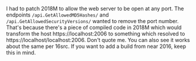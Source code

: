 I had to patch 2018M to allow the web server to be open at any port.
The endpoints `/api.GetAllowedMD5Hashes/` and `/api.GetAllowedSecurityVersions/` wanted to remove the port number.
That's because there's a piece of compiled code in 2018M which would transform the host https://localhost:2006 to something which resolved to https://localhost/localhost:2006. Don't quote me. You can also see it works about the same per 16src. If you want to add a build from near 2016, keep this in mind.
